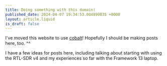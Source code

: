 ```yaml
---
title: Doing something with this domain!
published_date: 2024-04-07 19:34:53.004899835 +0000
layout: article.liquid
is_draft: false
---
```

I've moved this website to use [cobalt](http://cobalt-org.github.io/)! Hopefully I should be making posts here, too. ^^

I have a few ideas for posts here, including talking about starting with using the RTL-SDR v4 and my experiences so far with the Framework 13 laptop.
